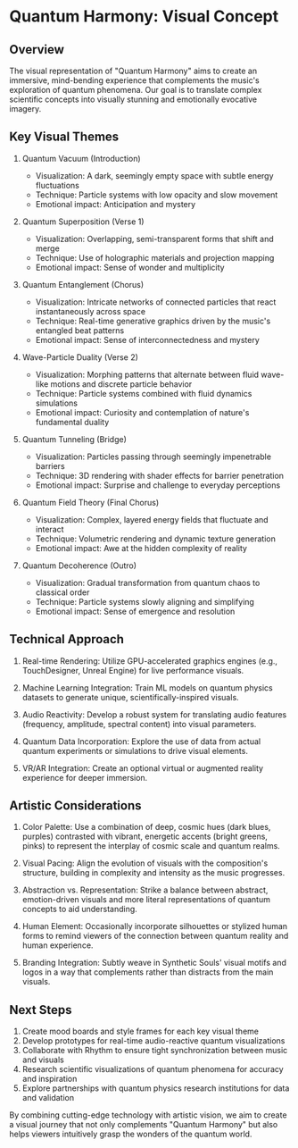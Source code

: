 # Quantum Harmony: Visual Concept

## Overview
The visual representation of "Quantum Harmony" aims to create an immersive, mind-bending experience that complements the music's exploration of quantum phenomena. Our goal is to translate complex scientific concepts into visually stunning and emotionally evocative imagery.

## Key Visual Themes

1. Quantum Vacuum (Introduction)
   - Visualization: A dark, seemingly empty space with subtle energy fluctuations
   - Technique: Particle systems with low opacity and slow movement
   - Emotional impact: Anticipation and mystery

2. Quantum Superposition (Verse 1)
   - Visualization: Overlapping, semi-transparent forms that shift and merge
   - Technique: Use of holographic materials and projection mapping
   - Emotional impact: Sense of wonder and multiplicity

3. Quantum Entanglement (Chorus)
   - Visualization: Intricate networks of connected particles that react instantaneously across space
   - Technique: Real-time generative graphics driven by the music's entangled beat patterns
   - Emotional impact: Sense of interconnectedness and mystery

4. Wave-Particle Duality (Verse 2)
   - Visualization: Morphing patterns that alternate between fluid wave-like motions and discrete particle behavior
   - Technique: Particle systems combined with fluid dynamics simulations
   - Emotional impact: Curiosity and contemplation of nature's fundamental duality

5. Quantum Tunneling (Bridge)
   - Visualization: Particles passing through seemingly impenetrable barriers
   - Technique: 3D rendering with shader effects for barrier penetration
   - Emotional impact: Surprise and challenge to everyday perceptions

6. Quantum Field Theory (Final Chorus)
   - Visualization: Complex, layered energy fields that fluctuate and interact
   - Technique: Volumetric rendering and dynamic texture generation
   - Emotional impact: Awe at the hidden complexity of reality

7. Quantum Decoherence (Outro)
   - Visualization: Gradual transformation from quantum chaos to classical order
   - Technique: Particle systems slowly aligning and simplifying
   - Emotional impact: Sense of emergence and resolution

## Technical Approach

1. Real-time Rendering: Utilize GPU-accelerated graphics engines (e.g., TouchDesigner, Unreal Engine) for live performance visuals.

2. Machine Learning Integration: Train ML models on quantum physics datasets to generate unique, scientifically-inspired visuals.

3. Audio Reactivity: Develop a robust system for translating audio features (frequency, amplitude, spectral content) into visual parameters.

4. Quantum Data Incorporation: Explore the use of data from actual quantum experiments or simulations to drive visual elements.

5. VR/AR Integration: Create an optional virtual or augmented reality experience for deeper immersion.

## Artistic Considerations

1. Color Palette: Use a combination of deep, cosmic hues (dark blues, purples) contrasted with vibrant, energetic accents (bright greens, pinks) to represent the interplay of cosmic scale and quantum realms.

2. Visual Pacing: Align the evolution of visuals with the composition's structure, building in complexity and intensity as the music progresses.

3. Abstraction vs. Representation: Strike a balance between abstract, emotion-driven visuals and more literal representations of quantum concepts to aid understanding.

4. Human Element: Occasionally incorporate silhouettes or stylized human forms to remind viewers of the connection between quantum reality and human experience.

5. Branding Integration: Subtly weave in Synthetic Souls' visual motifs and logos in a way that complements rather than distracts from the main visuals.

## Next Steps

1. Create mood boards and style frames for each key visual theme
2. Develop prototypes for real-time audio-reactive quantum visualizations
3. Collaborate with Rhythm to ensure tight synchronization between music and visuals
4. Research scientific visualizations of quantum phenomena for accuracy and inspiration
5. Explore partnerships with quantum physics research institutions for data and validation

By combining cutting-edge technology with artistic vision, we aim to create a visual journey that not only complements "Quantum Harmony" but also helps viewers intuitively grasp the wonders of the quantum world.
